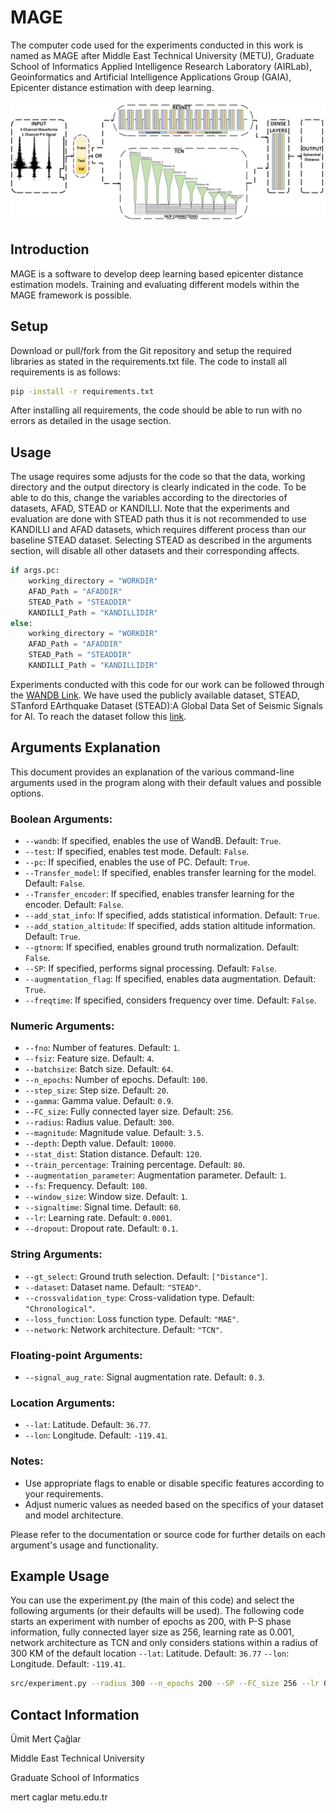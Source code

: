 # MAGE
The computer code used for the experiments conducted in this work is named as MAGE after Middle East Technical University (METU), Graduate School of Informatics Applied Intelligence Research Laboratory (AIRLab), Geoinformatics and Artificial Intelligence Applications Group (GAIA), Epicenter distance estimation with deep learning.

![Overall Architecture](figs/models.png)


## Introduction
MAGE is a software to develop deep learning based epicenter distance estimation models. Training and evaluating different models within the MAGE framework is possible.


## Setup
Download or pull/fork from the Git repository and setup the required libraries as stated in the requirements.txt file. The code to install all requirements is as follows: 


```bash
pip -install -r requirements.txt
```
After installing all requirements, the code should be able to run with no errors as detailed in the usage section.


## Usage

The usage requires some adjusts for the code so that the data, working directory and the output directory is clearly indicated in the code. To be able to do this, change the variables according to the directories of datasets, AFAD, STEAD or KANDILLI. Note that the experiments and evaluation are done with STEAD path thus it is not recommended to use KANDILLI and AFAD datasets, which requires different process than our baseline STEAD dataset. Selecting STEAD as described in the arguments section, will disable all other datasets and their corresponding affects.

```python
if args.pc:
    working_directory = "WORKDIR"
    AFAD_Path = "AFADDIR"
    STEAD_Path = "STEADDIR"
    KANDILLI_Path = "KANDILLIDIR"
else:
    working_directory = "WORKDIR"
    AFAD_Path = "AFADDIR"
    STEAD_Path = "STEADDIR"
    KANDILLI_Path = "KANDILLIDIR"
```


Experiments conducted with this code for our work can be followed through the [WANDB Link](https://api.wandb.ai/links/caglarmert/rdvjvsyu).
We have used the publicly available dataset, STEAD, STanford EArthquake Dataset (STEAD):A Global Data Set of Seismic Signals for AI. To reach the dataset follow this [link](https://github.com/smousavi05/STEAD).

## Arguments Explanation

This document provides an explanation of the various command-line arguments used in the program along with their default values and possible options.

### Boolean Arguments:
- `--wandb`: If specified, enables the use of WandB. Default: `True`.
- `--test`: If specified, enables test mode. Default: `False`.
- `--pc`: If specified, enables the use of PC. Default: `True`.
- `--Transfer_model`: If specified, enables transfer learning for the model. Default: `False`.
- `--Transfer_encoder`: If specified, enables transfer learning for the encoder. Default: `False`.
- `--add_stat_info`: If specified, adds statistical information. Default: `True`.
- `--add_station_altitude`: If specified, adds station altitude information. Default: `True`.
- `--gtnorm`: If specified, enables ground truth normalization. Default: `False`.
- `--SP`: If specified, performs signal processing. Default: `False`.
- `--augmentation_flag`: If specified, enables data augmentation. Default: `True`.
- `--freqtime`: If specified, considers frequency over time. Default: `False`.

### Numeric Arguments:
- `--fno`: Number of features. Default: `1`.
- `--fsiz`: Feature size. Default: `4`.
- `--batchsize`: Batch size. Default: `64`.
- `--n_epochs`: Number of epochs. Default: `100`.
- `--step_size`: Step size. Default: `20`.
- `--gamma`: Gamma value. Default: `0.9`.
- `--FC_size`: Fully connected layer size. Default: `256`.
- `--radius`: Radius value. Default: `300`.
- `--magnitude`: Magnitude value. Default: `3.5`.
- `--depth`: Depth value. Default: `10000`.
- `--stat_dist`: Station distance. Default: `120`.
- `--train_percentage`: Training percentage. Default: `80`.
- `--augmentation_parameter`: Augmentation parameter. Default: `1`.
- `--fs`: Frequency. Default: `100`.
- `--window_size`: Window size. Default: `1`.
- `--signaltime`: Signal time. Default: `60`.
- `--lr`: Learning rate. Default: `0.0001`.
- `--dropout`: Dropout rate. Default: `0.1`.

### String Arguments:
- `--gt_select`: Ground truth selection. Default: `["Distance"]`.
- `--dataset`: Dataset name. Default: `"STEAD"`.
- `--crossvalidation_type`: Cross-validation type. Default: `"Chronological"`.
- `--loss_function`: Loss function type. Default: `"MAE"`.
- `--network`: Network architecture. Default: `"TCN"`.

### Floating-point Arguments:
- `--signal_aug_rate`: Signal augmentation rate. Default: `0.3`.

### Location Arguments:
- `--lat`: Latitude. Default: `36.77`.
- `--lon`: Longitude. Default: `-119.41`.

### Notes:
- Use appropriate flags to enable or disable specific features according to your requirements.
- Adjust numeric values as needed based on the specifics of your dataset and model architecture.

Please refer to the documentation or source code for further details on each argument's usage and functionality.

## Example Usage

You can use the experiment.py (the main of this code) and select the following arguments (or their defaults will be used). The following code starts an experiment with number of epochs as 200, with P-S phase information, fully connected layer size as 256, learning rate as 0.001, network architecture as TCN and only considers stations within a radius of 300 KM of the default location `--lat`: Latitude. Default: `36.77` `--lon`: Longitude. Default: `-119.41`.

```bash
src/experiment.py --radius 300 --n_epochs 200 --SP --FC_size 256 --lr 0.001 --network TCN
```


## Contact Information
Ümit Mert Çağlar

Middle East Technical University

Graduate School of Informatics

mert <dot> caglar <at> metu.edu.tr